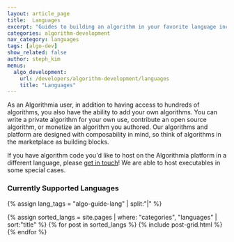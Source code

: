 ```yaml
---
layout: article_page
title:  Languages
excerpt: "Guides to building an algorithm in your favorite language including: Python, R, Scala, Rust, Java, Ruby and JavaScript."
categories: algorithm-development
nav_category: languages
tags: [algo-dev]
show_related: false
author: steph_kim
menus:
  algo_development:
    url: /developers/algorithm-development/languages
    title: "Languages"
---
```


As an Algorithmia user, in addition to having access to hundreds of algorithms, you also have the ability to add your own algorithms. You can write a private algorithm for your own use, contribute an open source algorithm, or monetize an algorithm you authored. Our algorithms and platform are designed with composability in mind, so think of algorithms in the marketplace as building blocks.

If you have algorithm code you'd like to host on the Algorithmia platform in a different language, please <a href="mailto:support@algorithmia.com">get in touch</a>! We are able to host executables in some special cases.

### Currently Supported Languages

{% assign lang_tags = "algo-guide-lang" | split:"|" %}
<div class="syn-row">
  {% assign sorted_langs = site.pages | where: "categories", "languages" | sort:"title" %}
  {% for post in sorted_langs %}
    {% include post-grid.html %}
  {% endfor %}
</div>
